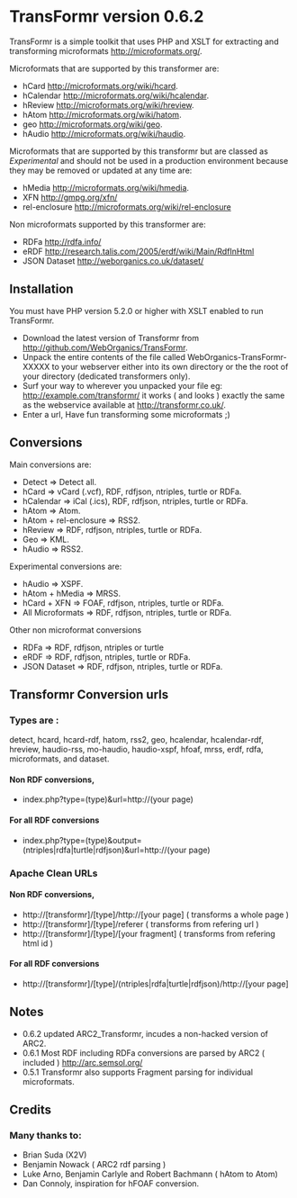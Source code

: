 # TransFormr version 0.6.2  

TransFormr is a simple toolkit that uses PHP and XSLT for extracting and transforming microformats http://microformats.org/.

Microformats that are supported by this transformer are:

* hCard http://microformats.org/wiki/hcard.
* hCalendar http://microformats.org/wiki/hcalendar.
* hReview http://microformats.org/wiki/hreview.
* hAtom http://microformats.org/wiki/hatom.
* geo http://microformats.org/wiki/geo.
* hAudio http://microformats.org/wiki/haudio.
	
Microformats that are supported by this transformr but are classed as *Experimental* and should not be used in a production environment because they may be removed or updated at any time are:

* hMedia http://microformats.org/wiki/hmedia.
* XFN http://gmpg.org/xfn/
* rel-enclosure http://microformats.org/wiki/rel-enclosure
	
Non microformats supported by this transformer are:
	
* RDFa http://rdfa.info/
* eRDF http://research.talis.com/2005/erdf/wiki/Main/RdfInHtml
* JSON Dataset http://weborganics.co.uk/dataset/
	
## Installation 

You must have PHP version 5.2.0 or higher with XSLT enabled to run TransFormr.

* Download the latest version of Transformr from http://github.com/WebOrganics/TransFormr.
* Unpack the entire contents of the file called WebOrganics-TransFormr-XXXXX to your webserver either into its own directory or the the root of your directory (dedicated transformers only). 
* Surf your way to wherever you unpacked your file eg: http://example.com/transformr/ it works ( and looks ) exactly the same as the webservice available at http://transformr.co.uk/.
* Enter a url, Have fun transforming some microformats ;)
	
## Conversions

Main conversions are:

* Detect => Detect all.
* hCard => vCard (.vcf), RDF, rdfjson, ntriples, turtle or RDFa.
* hCalendar => iCal (.ics), RDF, rdfjson, ntriples, turtle or RDFa.
* hAtom => Atom.
* hAtom + rel-enclosure => RSS2.
* hReview => RDF, rdfjson, ntriples, turtle or RDFa.
* Geo => KML.
* hAudio => RSS2.

Experimental conversions are:

* hAudio => XSPF.
* hAtom + hMedia => MRSS.
* hCard + XFN => FOAF, rdfjson, ntriples, turtle or RDFa.
* All Microformats => RDF, rdfjson, ntriples, turtle or RDFa.
	
Other non microformat conversions

* RDFa => RDF, rdfjson, ntriples or turtle
* eRDF => RDF, rdfjson, ntriples, turtle or RDFa.
* JSON Dataset => RDF, rdfjson, ntriples, turtle or RDFa.

## Transformr Conversion urls

### Types are :

detect, hcard, hcard-rdf, hatom, rss2, geo, hcalendar, hcalendar-rdf, hreview, haudio-rss, mo-haudio, haudio-xspf, hfoaf, mrss, erdf, rdfa, microformats, and dataset.

#### Non RDF conversions,

* index.php?type=(type)&url=http://(your page)

#### For all RDF conversions

* index.php?type=(type)&output=(ntriples|rdfa|turtle|rdfjson)&url=http://(your page)

### Apache Clean URLs

#### Non RDF conversions,

* http://[transformr]/[type]/http://[your page] ( transforms a whole page )
* http://[transformr]/[type]/referer ( transforms from refering url )
* http://[transformr]/[type]/[your fragment] ( transforms from refering html id )

#### For all RDF conversions

* http://[transformr]/[type]/(ntriples|rdfa|turtle|rdfjson)/http://[your page] 

## Notes

* 0.6.2 updated ARC2_Transformr, incudes a non-hacked version of ARC2.  
* 0.6.1 Most RDF including RDFa conversions are parsed by ARC2 ( included ) http://arc.semsol.org/
* 0.5.1 Transformr also supports Fragment parsing for individual microformats.

## Credits

### Many thanks to:

* Brian Suda (X2V)
* Benjamin Nowack ( ARC2 rdf parsing )
* Luke Arno, Benjamin Carlyle and Robert Bachmann ( hAtom to Atom)
* Dan Connoly, inspiration for hFOAF conversion.